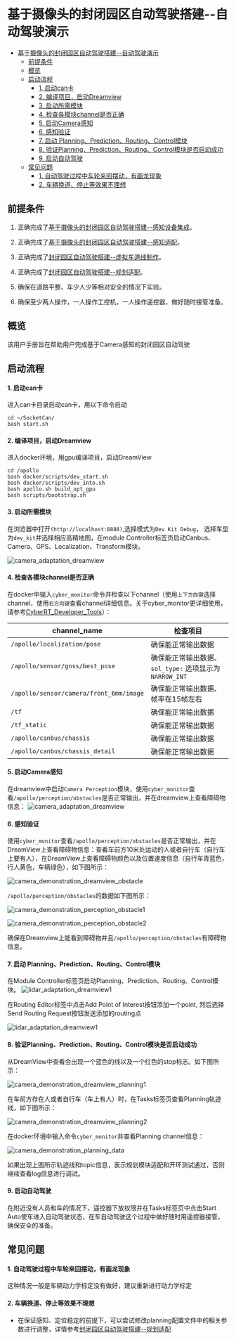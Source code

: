 # 基于摄像头的封闭园区自动驾驶搭建--自动驾驶演示


- [基于摄像头的封闭园区自动驾驶搭建--自动驾驶演示](#基于摄像头的封闭园区自动驾驶搭建--自动驾驶演示)
  - [前提条件](#前提条件)
  - [概览](#概览)
  - [启动流程](#启动流程)
      - [1. 启动can卡](#1-启动can卡)
      - [2. 编译项目，启动Dreamview](#2-编译项目启动dreamview)
      - [3. 启动所需模块](#3-启动所需模块)
      - [4. 检查各模块channel是否正确](#4-检查各模块channel是否正确)
      - [5. 启动Camera感知](#5-启动camera感知)
      - [6. 感知验证](#6-感知验证)
      - [7. 启动 Planning、Prediction、Routing、Control模块](#7-启动-planningpredictionroutingcontrol模块)
      - [8. 验证Planning、Prediction、Routing、Control模块是否启动成功](#8-验证planningpredictionroutingcontrol模块是否启动成功)
      - [9. 启动自动驾驶](#9-启动自动驾驶)
  - [常见问题](#常见问题)
      - [1. 自动驾驶过程中车轮来回摆动，有画龙现象](#1-自动驾驶过程中车轮来回摆动有画龙现象)
      - [2. 车辆换道、停止等效果不理想](#2-车辆换道停止等效果不理想)


## 前提条件

1. 正确完成了[基于摄像头的封闭园区自动驾驶搭建--感知设备集成](Sensor_Integration_cn.md)。

2. 正确完成了[基于摄像头的封闭园区自动驾驶搭建--感知适配](Perception_Configuration_cn.md)。

3. 正确完成了[封闭园区自动驾驶搭建--虚拟车道线制作](../Lidar_Based_Auto_Driving/Virtual_Lane_Generation_cn.md)。

4. 正确完成了[封闭园区自动驾驶搭建--规划适配](../Lidar_Based_Auto_Driving/Planning_Configuration_cn.md)。

5. 确保在道路平整、车少人少等相对安全的情况下实验。

6. 确保至少两人操作，一人操作工控机，一人操作遥控器，做好随时接管准备。


## 概览
该用户手册旨在帮助用户完成基于Camera感知的封闭园区自动驾驶

## 启动流程

#### 1. 启动can卡

进入can卡目录启动can卡，用以下命令启动

    cd ~/SocketCan/
    bash start.sh


#### 2. 编译项目，启动Dreamview
进入docker环境，用gpu编译项目，启动DreamView 

    cd /apollo
    bash docker/scripts/dev_start.sh
    bash docker/scripts/dev_into.sh
    bash apollo.sh build_opt_gpu
    bash scripts/bootstrap.sh
 
#### 3. 启动所需模块
在浏览器中打开`(http://localhost:8888)`,选择模式为`Dev Kit Debug`， 选择车型为`dev_kit`并选择相应高精地图，在module Controller标签页启动Canbus、Camera、GPS、Localization、Transform模块。

![camera_adaptation_dreamview](images/camera_adaptation_dreamview.png)

####  4. 检查各模块channel是否正确
在docker中输入`cyber_monitor`命令并检查以下channel（使用`上下方向键`选择channel，使用`右方向键`查看channel详细信息。关于cyber_monitor更详细使用，请参考[CyberRT_Developer_Tools](../../cyber/CyberRT_Developer_Tools.md)）：
	
|channel_name | 检查项目 | 
|---|---|
| `/apollo/localization/pose`| 确保能正常输出数据 | 
|`/apollo/sensor/gnss/best_pose` | 确保能正常输出数据、`sol_type:` 选项显示为`NARROW_INT`   |
| `/apollo/sensor/camera/front_6mm/image` | 确保能正常输出数据、帧率在15帧左右|
|`/tf`|确保能正常输出数据|
|`/tf_static`|确保能正常输出数据|
|`/apollo/canbus/chassis`|确保能正常输出数据|
|`/apollo/canbus/chassis_detail`|确保能正常输出数据|

#### 5. 启动Camera感知

在dreamview中启动`Camera Perception`模块，使用`cyber_monitor`查看`/apollo/perception/obstacles`是否正常输出，并在dreamview上查看障碍物信息：
![camera_adaptation_dreamview](images/camera_adaptation_dreamview_start_perception.png)

#### 6. 感知验证
使用`cyber_monitor`查看`/apollo/perception/obstacles`是否正常输出，并在DreamView上查看障碍物信息：查看车前方10米处运动的人或者自行车（自行车上要有人），在DreamView上查看障碍物颜色以及位置速度信息（自行车青蓝色，行人黄色，车辆绿色），如下图所示：

![camera_demonstration_dreamview_obstacle](images/camera_demonstration_dreamview_obstacle.png)

`/apollo/perception/obstacles`的数据如下图所示：

![camera_demonstration_perception_obstacle1](images/camera_demonstration_perception_obstacle1.png)

![camera_demonstration_perception_obstacle2](images/camera_demonstration_perception_obstacle2.png)

确保在Dreamview上能看到障碍物并且`/apollo/perception/obstacles`有障碍物信息。

#### 7. 启动 Planning、Prediction、Routing、Control模块
在Module Controller标签页启动Planning、Prediction、Routing、Control模块。
![lidar_adaptation_dreamview1](images/camera_demonstration_dreamview.png)

在Routing Editor标签中点击Add Point of Interest按钮添加一个point, 然后选择Send Routing Request按钮发送添加的routing点

![lidar_adaptation_dreamview1](images/camera_demonstration_dreamview1.png)

#### 8. 验证Planning、Prediction、Routing、Control模块是否启动成功
从DreamView中查看会出现一个蓝色的线以及一个红色的stop标志。如下图所示：

![camera_demonstration_dreamview_planning1](images/camera_demonstration_dreamview_planning1.png)

在车前方存在人或者自行车（车上有人）时，在Tasks标签页查看Planning轨迹线，如下图所示：

![camera_demonstration_dreamview_planning2](images/camera_demonstration_dreamview_planning2.png)

在docker环境中输入命令`cyber_monitor`并查看Planning channel信息： 

![camera_demonstration_planning_data](images/camera_demonstration_planning_data.png) 

如果出现上图所示轨迹线和topic信息，表示规划模块适配和开环测试通过，否则继续查看log信息进行调试。
#### 9. 启动自动驾驶
在附近没有人员和车的情况下，遥控器下放权限并在Tasks标签页中点击Start Auto使车进入自动驾驶状态，在车自动驾驶这个过程中做好随时用遥控器接管，确保安全的准备。

## 常见问题
#### 1. 自动驾驶过程中车轮来回摆动，有画龙现象
这种情况一般是车辆动力学标定没有做好，建议重新进行动力学标定
#### 2. 车辆换道、停止等效果不理想
- 在保证感知、定位稳定的前提下，可以尝试修改planning配置文件中的相关参数进行调整，详情参考[封闭园区自动驾驶搭建--规划适配](../Lidar_Based_Auto_Driving/Planning_Configuration_cn.md)

